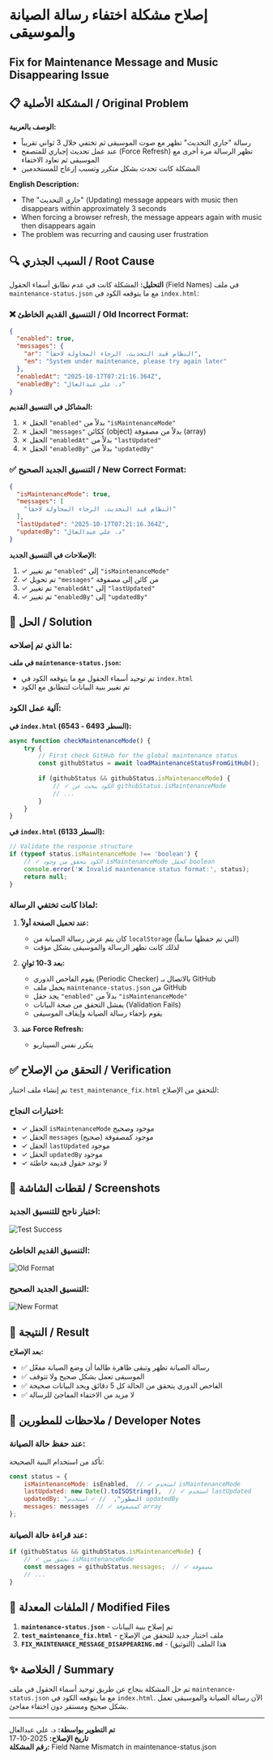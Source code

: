 # إصلاح مشكلة اختفاء رسالة الصيانة والموسيقى
## Fix for Maintenance Message and Music Disappearing Issue

## 📋 المشكلة الأصلية / Original Problem

**الوصف بالعربية:**
- رسالة "جاري التحديث" تظهر مع صوت الموسيقى ثم تختفي خلال 3 ثواني تقريباً
- عند عمل تحديث إجباري للمتصفح (Force Refresh) تظهر الرسالة مرة أخرى مع الموسيقى ثم تعاود الاختفاء
- المشكلة كانت تحدث بشكل متكرر وتسبب إزعاج للمستخدمين

**English Description:**
- The "جاري التحديث" (Updating) message appears with music then disappears within approximately 3 seconds
- When forcing a browser refresh, the message appears again with music then disappears again
- The problem was recurring and causing user frustration

## 🔍 السبب الجذري / Root Cause

**التحليل:**
المشكلة كانت في عدم تطابق أسماء الحقول (Field Names) في ملف `maintenance-status.json` مع ما يتوقعه الكود في `index.html`:

### ❌ التنسيق القديم الخاطئ / Old Incorrect Format:
```json
{
  "enabled": true,
  "messages": {
    "ar": "النظام قيد التحديث، الرجاء المحاولة لاحقاً",
    "en": "System under maintenance, please try again later"
  },
  "enabledAt": "2025-10-17T07:21:16.364Z",
  "enabledBy": "د. علي عبدالعال"
}
```

**المشاكل في التنسيق القديم:**
1. ✗ الحقل `"enabled"` بدلاً من `"isMaintenanceMode"`
2. ✗ الحقل `"messages"` ككائن (object) بدلاً من مصفوفة (array)
3. ✗ الحقل `"enabledAt"` بدلاً من `"lastUpdated"`
4. ✗ الحقل `"enabledBy"` بدلاً من `"updatedBy"`

### ✅ التنسيق الجديد الصحيح / New Correct Format:
```json
{
  "isMaintenanceMode": true,
  "messages": [
    "النظام قيد التحديث، الرجاء المحاولة لاحقاً"
  ],
  "lastUpdated": "2025-10-17T07:21:16.364Z",
  "updatedBy": "د. علي عبدالعال"
}
```

**الإصلاحات في التنسيق الجديد:**
1. ✓ تم تغيير `"enabled"` إلى `"isMaintenanceMode"`
2. ✓ تم تحويل `"messages"` من كائن إلى مصفوفة
3. ✓ تم تغيير `"enabledAt"` إلى `"lastUpdated"`
4. ✓ تم تغيير `"enabledBy"` إلى `"updatedBy"`

## 🔧 الحل / Solution

### ما الذي تم إصلاحه:

**في ملف `maintenance-status.json`:**
- تم توحيد أسماء الحقول مع ما يتوقعه الكود في `index.html`
- تم تغيير بنية البيانات لتتطابق مع الكود

### آلية عمل الكود:

**في `index.html` (السطر 6493 - 6543):**
```javascript
async function checkMaintenanceMode() {
    try {
        // First check GitHub for the global maintenance status
        const githubStatus = await loadMaintenanceStatusFromGitHub();
        
        if (githubStatus && githubStatus.isMaintenanceMode) {
            // ✓ الكود يبحث عن githubStatus.isMaintenanceMode
            // ...
        }
    }
}
```

**في `index.html` (السطر 6133):**
```javascript
// Validate the response structure
if (typeof status.isMaintenanceMode !== 'boolean') {
    // ✓ الكود يتحقق من وجود isMaintenanceMode كحقل boolean
    console.error('❌ Invalid maintenance status format:', status);
    return null;
}
```

### لماذا كانت تختفي الرسالة:

1. **عند تحميل الصفحة أولاً:**
   - كان يتم عرض رسالة الصيانة من `localStorage` (التي تم حفظها سابقاً)
   - لذلك كانت تظهر الرسالة والموسيقى بشكل مؤقت

2. **بعد 3-10 ثوانٍ:**
   - يقوم الفاحص الدوري (Periodic Checker) بالاتصال بـ GitHub
   - يحمل ملف `maintenance-status.json` من GitHub
   - يجد حقل `"enabled"` بدلاً من `"isMaintenanceMode"`
   - يفشل التحقق من صحة البيانات (Validation Fails)
   - يقوم بإخفاء رسالة الصيانة وإيقاف الموسيقى

3. **عند Force Refresh:**
   - يتكرر نفس السيناريو

## ✅ التحقق من الإصلاح / Verification

تم إنشاء ملف اختبار `test_maintenance_fix.html` للتحقق من الإصلاح:

### اختبارات النجاح:
- ✓ الحقل `isMaintenanceMode` موجود وصحيح
- ✓ الحقل `messages` موجود كمصفوفة (صحيح)
- ✓ الحقل `lastUpdated` موجود
- ✓ الحقل `updatedBy` موجود
- ✓ لا توجد حقول قديمة خاطئة

## 📸 لقطات الشاشة / Screenshots

### اختبار ناجح للتنسيق الجديد:
![Test Success](https://github.com/user-attachments/assets/1791f4da-8e64-42b7-b42a-92ab046e69f3)

### التنسيق القديم الخاطئ:
![Old Format](https://github.com/user-attachments/assets/7b94c1a5-7b09-4dfb-88b0-7a4063a2a7b5)

### التنسيق الجديد الصحيح:
![New Format](https://github.com/user-attachments/assets/31c8dc58-7249-4428-92b7-e02186bb1f7a)

## 🎯 النتيجة / Result

**بعد الإصلاح:**
- ✅ رسالة الصيانة تظهر وتبقى ظاهرة طالما أن وضع الصيانة مفعّل
- ✅ الموسيقى تعمل بشكل صحيح ولا تتوقف
- ✅ الفاحص الدوري يتحقق من الحالة كل 5 دقائق ويجد البيانات صحيحة
- ✅ لا مزيد من الاختفاء المفاجئ للرسالة

## 📝 ملاحظات للمطورين / Developer Notes

### عند حفظ حالة الصيانة:
تأكد من استخدام البنية الصحيحة:
```javascript
const status = {
    isMaintenanceMode: isEnabled,  // ✓ استخدم isMaintenanceMode
    lastUpdated: new Date().toISOString(),  // ✓ استخدم lastUpdated
    updatedBy: "المطور",  // ✓ استخدم updatedBy
    messages: messages  // ✓ كمصفوفة array
};
```

### عند قراءة حالة الصيانة:
```javascript
if (githubStatus && githubStatus.isMaintenanceMode) {
    // ✓ تحقق من isMaintenanceMode
    const messages = githubStatus.messages;  // ✓ مصفوفة
    // ...
}
```

## 🔗 الملفات المعدلة / Modified Files

1. **`maintenance-status.json`** - تم إصلاح بنية البيانات
2. **`test_maintenance_fix.html`** - ملف اختبار جديد للتحقق من الإصلاح
3. **`FIX_MAINTENANCE_MESSAGE_DISAPPEARING.md`** - هذا الملف (التوثيق)

## ✨ الخلاصة / Summary

تم حل المشكلة بنجاح عن طريق توحيد أسماء الحقول في ملف `maintenance-status.json` مع ما يتوقعه الكود في `index.html`. الآن رسالة الصيانة والموسيقى تعمل بشكل صحيح ومستقر دون اختفاء مفاجئ.

---

**تم التطوير بواسطة:** د. علي عبدالعال  
**تاريخ الإصلاح:** 2025-10-17  
**رقم المشكلة:** Field Name Mismatch in maintenance-status.json
